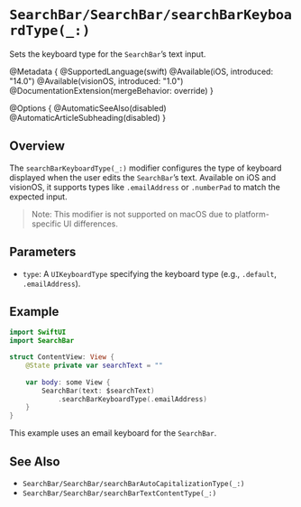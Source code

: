 # ``SearchBar/SearchBar/searchBarKeyboardType(_:)``

Sets the keyboard type for the `SearchBar`’s text input.

@Metadata {
    @SupportedLanguage(swift)
    @Available(iOS, introduced: "14.0")
    @Available(visionOS, introduced: "1.0")
    @DocumentationExtension(mergeBehavior: override)
}

@Options {
    @AutomaticSeeAlso(disabled)
    @AutomaticArticleSubheading(disabled)
}

## Overview

The `searchBarKeyboardType(_:)` modifier configures the type of keyboard displayed when the user edits the `SearchBar`’s text. Available on iOS and visionOS, it supports types like `.emailAddress` or `.numberPad` to match the expected input.

> Note: This modifier is not supported on macOS due to platform-specific UI differences.

## Parameters

- `type`: A `UIKeyboardType` specifying the keyboard type (e.g., `.default`, `.emailAddress`).

## Example

```swift
import SwiftUI
import SearchBar

struct ContentView: View {
    @State private var searchText = ""
    
    var body: some View {
        SearchBar(text: $searchText)
            .searchBarKeyboardType(.emailAddress)
    }
}
```

This example uses an email keyboard for the `SearchBar`.

## See Also

- ``SearchBar/SearchBar/searchBarAutoCapitalizationType(_:)``
- ``SearchBar/SearchBar/searchBarTextContentType(_:)``
